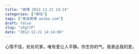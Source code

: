 ```yaml
---
title: "微博 2012.12.21 14:14"
categories: ["嘀咕"]
tags: ["来自微博 weibo.com"]
draft: false
slug: "vXgctP"
date: "2012-12-21 14:14:00"
---
```


<p>心情不佳，处处坑爹。唯有爱让人平静。你生你的气，我表达我的爱。 ​​​​</p>
